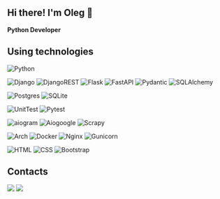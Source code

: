 ## Hi there! I'm Oleg 👋

**Python Developer**

## Using technologies

![Python](https://img.shields.io/badge/python-3670A0?style=for-the-badge&logo=python&logoColor=ffdd54)

![Django](https://img.shields.io/badge/django-%23092E20.svg?style=for-the-badge&logo=django&logoColor=white)
![DjangoREST](https://img.shields.io/badge/DJANGO-REST-ff1709?style=for-the-badge&logo=django&logoColor=white&color=ff1709&labelColor=gray)
![Flask](https://img.shields.io/badge/flask-%23000.svg?style=for-the-badge&logo=flask&logoColor=white)
![FastAPI](https://img.shields.io/badge/FastAPI-005571?style=for-the-badge&logo=fastapi)
![Pydantic](https://img.shields.io/badge/Pydantic-%23B41248.svg?style=for-the-badge&logo=pydantic)
![SQLAlchemy](https://img.shields.io/badge/SQLAlchemy-%23424242.svg?style=for-the-badge&logo=sqlalchemy&logoSize=auto)

![Postgres](https://img.shields.io/badge/postgres-%23316192.svg?style=for-the-badge&logo=postgresql&logoColor=white)
![SQLite](https://img.shields.io/badge/sqlite-%2307405e.svg?style=for-the-badge&logo=sqlite&logoColor=white)

![UnitTest](https://img.shields.io/badge/unittest-0078D6?style=for-the-badge&logo=unittest)
![Pytest](https://img.shields.io/badge/pytest-0078D9?style=for-the-badge&logo=pytest)

![aiogram](https://img.shields.io/badge/aiogram-%23009CFB.svg?style=for-the-badge&logo=aiogram&logoColor=white)
![Aiogoogle](https://img.shields.io/badge/Aiogoogle-%23F7C542.svg?style=for-the-badge&logo=aiogoogle&logoColor=white)
![Scrapy](https://img.shields.io/badge/Scrapy-%235FA839.svg?style=for-the-badge&logo=scrapy&logoColor=white)

![Arch](https://img.shields.io/badge/Arch%20Linux-1793D1?logo=arch-linux&logoColor=fff&style=for-the-badge)
![Docker](https://img.shields.io/badge/docker-%230db7ed.svg?style=for-the-badge&logo=docker&logoColor=white)
![Nginx](https://img.shields.io/badge/nginx-%23009639.svg?style=for-the-badge&logo=nginx&logoColor=white)
![Gunicorn](https://img.shields.io/badge/gunicorn-%298729.svg?style=for-the-badge&logo=gunicorn&logoColor=white)

![HTML](https://img.shields.io/badge/html-%23E34F26.svg?style=for-the-badge&logo=html5&logoColor=white)
![CSS](https://img.shields.io/badge/css-%231572B6.svg?style=for-the-badge&logo=css3&logoColor=white)
![Bootstrap](https://img.shields.io/badge/bootstrap-%238511FA.svg?style=for-the-badge&logo=bootstrap&logoColor=white)

## Contacts

<a href="https://t.me/m1gn0n"><img src="https://img.shields.io/badge/m1gn0n-darkblue?style=for-the-badge&logo=telegram"/></a>
<a href="mailto:olsapozhnikov@yandex.ru"><img src="https://img.shields.io/badge/mail-yellow?style=for-the-badge&logo=yandex"/></a>
